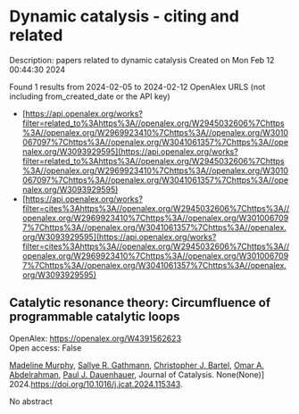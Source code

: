 # Dynamic catalysis - citing and related
Description: papers related to dynamic catalysis
Created on Mon Feb 12 00:44:30 2024

Found 1 results from 2024-02-05 to 2024-02-12
OpenAlex URLS (not including from_created_date or the API key)
- [https://api.openalex.org/works?filter=related_to%3Ahttps%3A//openalex.org/W2945032606%7Chttps%3A//openalex.org/W2969923410%7Chttps%3A//openalex.org/W3010067097%7Chttps%3A//openalex.org/W3041061357%7Chttps%3A//openalex.org/W3093929595](https://api.openalex.org/works?filter=related_to%3Ahttps%3A//openalex.org/W2945032606%7Chttps%3A//openalex.org/W2969923410%7Chttps%3A//openalex.org/W3010067097%7Chttps%3A//openalex.org/W3041061357%7Chttps%3A//openalex.org/W3093929595)
- [https://api.openalex.org/works?filter=cites%3Ahttps%3A//openalex.org/W2945032606%7Chttps%3A//openalex.org/W2969923410%7Chttps%3A//openalex.org/W3010067097%7Chttps%3A//openalex.org/W3041061357%7Chttps%3A//openalex.org/W3093929595](https://api.openalex.org/works?filter=cites%3Ahttps%3A//openalex.org/W2945032606%7Chttps%3A//openalex.org/W2969923410%7Chttps%3A//openalex.org/W3010067097%7Chttps%3A//openalex.org/W3041061357%7Chttps%3A//openalex.org/W3093929595)

## Catalytic resonance theory: Circumfluence of programmable catalytic loops   

OpenAlex: https://openalex.org/W4391562623    
Open access: False
    
[Madeline Murphy](https://openalex.org/A5051959855), [Sallye R. Gathmann](https://openalex.org/A5030610409), [Christopher J. Bartel](https://openalex.org/A5065773454), [Omar A. Abdelrahman](https://openalex.org/A5022932212), [Paul J. Dauenhauer](https://openalex.org/A5003718847), Journal of Catalysis. None(None)] 2024.https://doi.org/10.1016/j.jcat.2024.115343.
    
No abstract    

    
